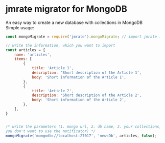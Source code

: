 # jmrate migrator for MongoDB
An easy way to create a new database with collections in MongoDB  
Simple usage:
```javascript
const mongoMigrate = require('jmrate').mongoMigrate; // import jmrate into your file

// write the information, which you want to import
const articles = {
	name: 'articles',
	items: [
		{
			title: 'Article 1',
			description: 'Short description of the Article 1',
			body: 'Short information of the Article 1',
		},
		{
			title: 'Article 2',
			description: 'Short description of the Article 2',
			body: 'Short information of the Article 2',
		},
	],
}


/* write the parameters (1. mongo url, 2. db name, 3. your collections, 4. optional parameter - false if
you don't want to use the notificator) */
mongoMigrate('mongodb://localhost:27017', 'newsDb', articles, false);
```
